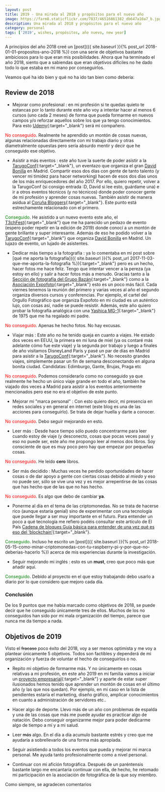 ```yaml
---
layout: post
title: 2019 - Una mirada al 2018 y propósitos para el nuevo año
image: https://farm8.staticflickr.com/7837/46516861382_db647a10a7_b.jpg
description: Una mirada al 2018 y propósitos para el nuevo año
category: personal
tags: ['2019', wishes, propósitos, año nuevo, new year]
---
```


A principios del año 2018 creé un [post]({{ site.baseurl }}{% post_url 2018-01-01-propositos-ano-2018 %}) con una serie de objetivos bastante ambiciosos para lo que eran mis posibilidades. Ahora que ha terminado el año 2018, siento que a sabiendas que eran objetivos difíciles no he dado todo lo que estaba en mi mano por conseguirlos.

Veamos qué ha ido bien y qué no ha ido tan bien como debería:

## Review de 2018

- Mejorar como profesional : en mi profesión si te quedas quieto te estancas por lo tanto durante este año voy a intentar hacer al menos 6 cursos (uno cada 2 meses) de forma que pueda formarme en nuevos campos y/o reforzar aquellos sobre los que ya tengo conocimientos. Para esto [Udemy](https://www.udemy.com/){:target="_blank"} será mi compañero. 

<span style="color:red">No conseguido</span>. Realmente he aprendido un montón de cosas nuevas, algunas relacionadas directamente con mi trabajo diario y otras diametralmente opuestas pero sería absurdo mentir y decir que he conseguido ese objetivo.

- Asistir a más eventos : este año tuve la suerte de poder asistir a la [TarugoConf](http://www.tarugoconf.com/){:target="_blank"}, un eventazo que organiza el gran [David Bonilla](http://www.bonillaware.com/) en Madrid. Compartir esos dos días con gente de tanto talento (y vencer mi timidez para hacer networking) hacen de esos dos días unos de los más enriquecedores del año 2017. Por ello, quiero repetir, volver a la TarugoConf (si consigo entrada :D, David si lee esto, guárdame una) e ir a otros eventos técnicos (y no técnicos) donde poder conocer gente de mi profesión y aprender cosas nuevas. También asistir de manera asidua al [Coruña Bloggers](http://corunabloggers.com/){:target="_blank"}. Este punto está estrechamente relacionado con el primero.

<span style="color:green">Conseguido</span>. He asistido a un nuevo evento este año, el [T3chFest](https://t3chfest.uc3m.es/2018/?lang=es){:target="_blank"} que me ha parecido un pedazo de evento (espero poder repetir en la edición de 2019) donde conocí a un montón de gente brillante y super interesante. Además de eso he podido volver a la [TarugoConf](http://www.tarugoconf.com/){:target="_blank"} que organiza [David Bonilla](http://www.bonillaware.com/) en Madrid. Un lujazo de evento, un lujado de asistentes.

- Dedicar más tiempo a la fotografía : ya lo comentaba en mi post sobre [qué me aporta la fotografía]({{ site.baseurl }}{% post_url 2017-11-03-que-me-aporta-la-fotografia %}){:target="_blank"} pero es un hecho, hacer fotos me hace feliz. Tengo que intentar vencer a la pereza (ya estoy en ello) y salir a hacer fotos más a menudo. Gracias tanto a la [Sección de fotografía del Grupo Bazán](http://fotografiagrupobazan.blogspot.com.es/){:target="_blank"} como a la [Asociación Expofoto](http://expofoto.blogspot.es/){:target="_blank"} esto es un poco más fácil. Cada viernes tenemos la reunión del primero y varias veces al año el segundo organiza diversos cursos y conferencias.
Por ejemplo, el cartel del Orgullo Fotográfico que organiza Expofoto en mi ciudad es un auténtico lujo, con cosas así, nadie se puede resistir. Además, este año quiero probar la fotografía analógica con una [Yashica MG-1](https://es.wikipedia.org/wiki/Yashica_MG-1){:target="_blank"} de 1975 que me ha regalado mi padre.

<span style="color:red">No conseguido</span>. Apenas he hecho fotos. No hay excusas.

- Viajar más : Este año no he tenido queja en cuanto a viajes. He estado dos veces en EEUU, la primera en mi luna de miel (ya os contaré más adelante cómo fue este viaje) y la segunda por trabajo y luego a finales de año visitamos DisneyLand París y pasé un par de días en Madrid para asistir a la [TarugoConf](http://www.tarugoconf.com/){:target="_blank"}. No necesito grandes viajes, simplemente pasar un fin de semana desconectando en alguna bonita ciudad. Candidatas: Edimburgo, Gante, Brujas, Praga etc

<span style="color:red">No conseguido</span>. Podemos considerarlo como no conseguido ya que realmente he hecho un único viaje grande en todo el año, también he viajado dos veces a Madrid para asistir a los eventos anteriormente mencionados pero ese no era el objetivo de este punto.

- Mejorar mi "marca personal" : Con esto quiero decir, mi presencia en redes sociales y en general en internet (este blog es una de las acciones para conseguirlo). Se trata de dejar huella y darte a conocer. 

<span style="color:red">No conseguido</span>. Debo seguir mejorando en esto. 

- Leer más : Desde hace tiempo sólo puedo concentrarme para leer cuando estoy de viaje (y desconecto, cosas que pocas veces pasa) y eso no puede ser, este año me propongo leer al menos dos libros. Soy consciente de que es muy poco pero hay que empezar por pequeñas cosas.

<span style="color:red">No conseguido</span>. He leído **cero** libros.

- Ser más decidido : Muchas veces he perdido oportunidades de hacer cosas o de dar apoyo a gente con ciertas cosas debido al _miedo_ y eso no puede ser, sólo se vive una vez y es mejor arrepentirse de las cosas que has hecho que de las que no has hecho.

<span style="color:red">No conseguido</span>. Es algo que debo de cambiar **ya**.

- Ponerme al día en el tema de las criptomonedas. No se trata de hacerse rico (aunque estaría genial) sino de experimentar con una tecnología que puede llegar a ser muy importante en el futuro. Para entender un poco a qué tecnología me refiero podéis consultar este artículo de El País [Cadena de bloques
Guía básica para entender de una vez qué es eso del ‘blockchain’](https://retina.elpais.com/retina/2017/07/13/tendencias/1499945987_724507.html){:target="_blank"}.

<span style="color:green">Conseguido</span>. Incluso he escrito un [post]({{ site.baseurl }}{% post_url 2018-05-15-como-minar-criptomonedas-con-tu-raspberry-pi-y-por-que-no-deberias-hacerlo %}) acerca de mis experiencias durante la investigación.

- Seguir mejorando mi inglés : esto es un __must__, creo que poco más que añadir aquí.

<span style="color:green">Conseguido</span>. Debido al proyecto en el que estoy trabajando debo usarlo a diario por lo que considero que mejoro cada día.

### Conclusión

De los 9 puntos que me había marcado como objetivos de 2018, se puede decir que he conseguido únicamente tres de ellos. Muchos de los no conseguidos han sido por mi mala organización del tiempo, parece que nunca me da tiempo a nada.

## Objetivos de 2019

Visto el ~~fracaso~~ poco éxito del 2018, voy a ser menos optimista y me voy a plantear únicamente 5 objetivos. Todos son factibles y dependerá de mi organización y fuerza de voluntar el hecho de conseguirlos o no.

- Repito mi objetivo de formarme más. Y no únicamente en cosas relativas a mi profesión, en este año 2019 en mi familia vamos a iniciar un [proyecto empresarial](http://comersanomola.com){:target="_blank"} y aparte de estar super ilusionados hemos tenido que aprender un montón de cosas en el último año (y las que nos quedan). Por ejemplo, en mi caso en la lista de pendientes estaría el marketing, diseño gráfico, amplicar conocimientos en cuanto a administración de servidores etc..

- Hacer algo de deporte. Llevo más de un año con problemas de espalda y una de las cosas que más me puede ayudar es practicar algo de natación. Debo conseguir organizarme mejor para poder dedicarme algo de tiempo a mí y a mi salud.

- Leer ~~más~~ algo. En el día a día acumulo bastante estrés y creo que me ayudaría a sobrellevarlo de una forma más apropiada.

- Seguir asistiendo a todos los eventos que pueda y mejorar mi marca personal. Me ayuda tanto profesionalmente como a nivel personal.

- Continuar con mi afición fotográfica. Después de un paréntensis bastante largo me encantaría continuar con ella, de hecho, he retomado mi participación en la asociación de fotográfica de la que soy miembro.

Como siempre, se agradecen comentarios

















